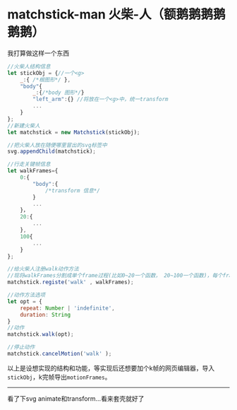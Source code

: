 # matchstick-man 火柴-人（额鹅鹅鹅鹅鹅鹅）

我打算做这样一个东西
```js
//火柴人结构信息
let stickObj = {//一个<g>
    _:{ /*根图形*/ },
    "body"{
        _:{/*body 图形*/}
        "left_arm":{} //将放在一个<g>中，统一transform
        ...
    }
};
//新建火柴人
let matchstick = new Matchstick(stickObj);

//把火柴人放在随便哪里冒出的svg标签中
svg.appendChild(matchstick);

//行走关键帧信息
let walkFrames={
    0:{
        "body":{
            /*transform 信息*/
        }
        ...
    }，
    20:{
        ...
    },
    100{
        ...
    }
};

//给火柴人注册walk动作方法
//现将walkFrames分割成单个frame过程(比如0~20一个函数， 20~100一个函数)，每个frame生成一个函数，然后用类似koa-compose的方法连接起来，一个运行完自动启动下一个（next()），启动前检查cancel标签
matchstick.registe('walk' , walkFrames);

//动作方法选项
let opt = {
    repeat: Number | 'indefinite',
    duration: String
}
//动作
matchstick.walk(opt);

//停止动作
matchstick.cancelMotion('walk' );

```

以上是设想实现的结构和功能，等实现后还想要加个k帧的网页编辑器，导入`stickObj`，k完帧导出`motionFrames`。

------
看了下svg animate和transform...看来套壳就好了